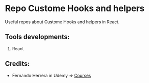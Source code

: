 # Repo Custome Hooks and helpers

Useful repos about Custome Hooks and helpers in React.

## Tools developments:

1. React

## Credits:

- Fernando Herrera in Udemy => [Courses](https://fernando-herrera.com/#/home)
